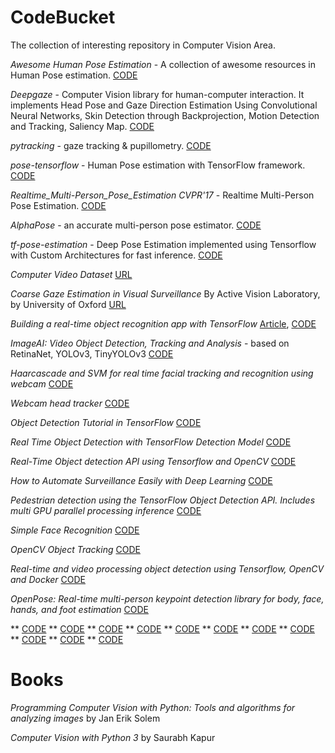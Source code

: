 # CodeBucket
The collection of interesting repository in Computer Vision Area.

*Awesome Human Pose Estimation* - A collection of awesome resources in Human Pose estimation. [CODE](https://github.com/cbsudux/awesome-human-pose-estimation)

*Deepgaze* - Computer Vision library for human-computer interaction. It implements Head Pose and Gaze Direction Estimation Using Convolutional Neural Networks, Skin Detection through Backprojection, Motion Detection and Tracking, Saliency Map. [CODE](https://github.com/mpatacchiola/deepgaze)

*pytracking* - gaze tracking & pupillometry. [CODE](https://github.com/mike-lawrence/pytracker)

*pose-tensorflow* - Human Pose estimation with TensorFlow framework. [CODE](https://github.com/eldar/pose-tensorflow)

*Realtime_Multi-Person_Pose_Estimation CVPR'17* - Realtime Multi-Person Pose Estimation. [CODE](https://github.com/ZheC/Realtime_Multi-Person_Pose_Estimation)

*AlphaPose* - an accurate multi-person pose estimator. [CODE](https://github.com/MVIG-SJTU/AlphaPose)

*tf-pose-estimation* - Deep Pose Estimation implemented using Tensorflow with Custom Architectures for fast inference. [CODE](https://github.com/ildoonet/tf-pose-estimation)

*Computer Video Dataset* [URL](http://www.cvpapers.com/datasets.html)

*Coarse Gaze Estimation in Visual Surveillance* By Active Vision Laboratory, by University of Oxford [URL](http://www.robots.ox.ac.uk/~lav/Research/Projects/2009bbenfold_headpose/project.html)

*Building a real-time object recognition app with TensorFlow* [Article](https://towardsdatascience.com/building-a-real-time-object-recognition-app-with-tensorflow-and-opencv-b7a2b4ebdc32), [CODE](https://github.com/datitran/object_detector_app)

*ImageAI: Video Object Detection, Tracking and Analysis* - based on RetinaNet, YOLOv3, TinyYOLOv3 [CODE](https://github.com/OlafenwaMoses/ImageAI/blob/master/imageai/Detection/VIDEO.md)

*Haarcascade and SVM for real time facial tracking and recognition using webcam* [CODE](https://github.com/Aidenjn/RealTimeFaceRecognition)

*Webcam head tracker* [CODE](https://github.com/julienstroheker/webcam-head-tracker)

*Object Detection Tutorial in TensorFlow* [CODE](https://www.edureka.co/blog/tensorflow-object-detection-tutorial/)

*Real Time Object Detection with TensorFlow Detection Model* [CODE](https://towardsdatascience.com/real-time-object-detection-with-tensorflow-detection-model-e7fd20421d5d)

*Real-Time Object detection API using Tensorflow and OpenCV* [CODE](https://towardsdatascience.com/real-time-object-detection-api-using-tensorflow-and-opencv-47b505d745c4)

*How to Automate Surveillance Easily with Deep Learning* [CODE](https://medium.com/nanonets/how-to-automate-surveillance-easily-with-deep-learning-4eb4fa0cd68d)

*Pedestrian detection using the TensorFlow Object Detection API. Includes multi GPU parallel processing inference* [CODE](https://github.com/thatbrguy/Pedestrian-Detection)

*Simple Face Recognition* [CODE](https://github.com/ageitgey/face_recognition)

*OpenCV Object Tracking* [CODE](https://www.pyimagesearch.com/2018/07/30/opencv-object-tracking/)

*Real-time and video processing object detection using Tensorflow, OpenCV and Docker* [CODE](https://towardsdatascience.com/real-time-and-video-processing-object-detection-using-tensorflow-opencv-and-docker-2be1694726e5)

*OpenPose: Real-time multi-person keypoint detection library for body, face, hands, and foot estimation* [CODE](https://github.com/CMU-Perceptual-Computing-Lab/openpose)

** [CODE](https://www.pyimagesearch.com/2015/11/09/pedestrian-detection-opencv/)
** [CODE](https://www.pyimagesearch.com/2015/02/16/faster-non-maximum-suppression-python/)
** [CODE](https://www.pyimagesearch.com/2014/11/17/non-maximum-suppression-object-detection-python/)
** [CODE](https://medium.com/@madhawavidanapathirana/real-time-human-detection-in-computer-vision-part-2-c7eda27115c6)
** [CODE](https://towardsdatascience.com/real-time-and-video-processing-object-detection-using-tensorflow-opencv-and-docker-2be1694726e5)
** [CODE](https://www.pyimagesearch.com/2018/08/13/opencv-people-counter/)
** [CODE](https://ubidots.com/blog/people-counting-with-opencv-python-and-ubidots/)
** [CODE](https://github.com/LukashenkoEvgeniy/People-Counter)
** [CODE](https://github.com/search?l=Python&o=desc&q=people+count&s=&type=Repositories)
** [CODE](https://github.com/Nikhil-Kasukurthi/Counting-people-video)
** [CODE](https://github.com/prabal27/CalIt2-Building-People-Counts-using-LSTM)


# Books
*Programming Computer Vision with Python: Tools and algorithms for analyzing images* by Jan Erik Solem

*Computer Vision with Python 3* by Saurabh Kapur
